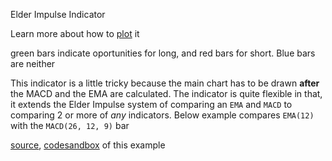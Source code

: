 Elder Impulse Indicator

Learn more about how to [plot](http://stockcharts.com/school/doku.php?id=chart_school:chart_analysis:elder_impulse_system) it

green bars indicate oportunities for long, and red bars for short. Blue bars are neither

This indicator is a little tricky because the main chart has to be drawn **after** the MACD and the EMA are calculated. The indicator is quite flexible in that, it extends the Elder Impulse system of comparing an `EMA` and `MACD` to comparing 2 or more of *any* indicators. Below example compares `EMA(12)` with the `MACD(26, 12, 9)` bar

[source](https://github.com/rrag/whalestats-stockcharts/blob/master/docs/lib/charts/OHLCChartWithElderImpulseIndicator.js), [codesandbox](https://codesandbox.io/s/github/rrag/whalestats-stockcharts-examples2/tree/master/examples/OHLCChartWithElderImpulseIndicator) of this example
